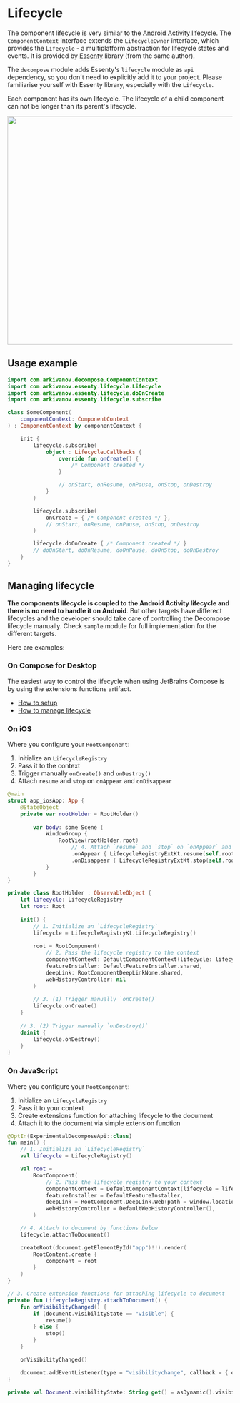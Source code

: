 # Lifecycle

The component lifecycle is very similar to the [Android Activity lifecycle](https://developer.android.com/guide/components/activities/activity-lifecycle). The `ComponentContext` interface extends the `LifecycleOwner` interface, which provides the `Lifecycle` - a multiplatform abstraction for lifecycle states and events. It is provided by [Essenty](https://github.com/arkivanov/Essenty) library (from the same author).

The `decompose` module adds Essenty's `lifecycle` module as `api` dependency, so you don't need to explicitly add it to your project. Please familiarise yourself with Essenty library, especially with the `Lifecycle`.

Each component has its own lifecycle. The lifecycle of a child component can not be longer than its parent's lifecycle.

<img src="https://raw.githubusercontent.com/arkivanov/Decompose/master/docs/media/LifecycleStates.png" width="512">

## Usage example

```kotlin
import com.arkivanov.decompose.ComponentContext
import com.arkivanov.essenty.lifecycle.Lifecycle
import com.arkivanov.essenty.lifecycle.doOnCreate
import com.arkivanov.essenty.lifecycle.subscribe

class SomeComponent(
    componentContext: ComponentContext
) : ComponentContext by componentContext {

    init {
        lifecycle.subscribe(
            object : Lifecycle.Callbacks {
                override fun onCreate() {
                    /* Component created */
                }

                // onStart, onResume, onPause, onStop, onDestroy
            }
        )

        lifecycle.subscribe(
            onCreate = { /* Component created */ },
            // onStart, onResume, onPause, onStop, onDestroy
        )

        lifecycle.doOnCreate { /* Component created */ }
        // doOnStart, doOnResume, doOnPause, doOnStop, doOnDestroy
    }
}
```

## Managing lifecycle

**The components lifecycle is coupled to the Android Activity lifecycle and there is no need to handle it on Android**. But other targets have differect lifecycles and the developer should take care of controlling the Decompose lifecycle manually. Check `sample` module for full implementation for the different targets.

Here are examples:

### On Compose for Desktop

The easiest way to control the lifecycle when using JetBrains Compose is by using the extensions functions artifact.

- [How to setup](../extensions/compose.md#setup-extensions-for-jetbrains-compose)
- [How to manage lifecycle](../extensions/compose.md#controlling-the-lifecycle-on-desktop)

### On iOS

Where you configure your `RootComponent`:

1. Initialize an `LifecycleRegistry` 
2. Pass it to the context 
3. Trigger manually `onCreate()` and `onDestroy()`
4. Attach `resume` and `stop` on `onAppear` and `onDisappear`

```swift
@main
struct app_iosApp: App {
    @StateObject
    private var rootHolder = RootHolder()
        
        var body: some Scene {
            WindowGroup {
                RootView(rootHolder.root)
                    // 4. Attach `resume` and `stop` on `onAppear` and `onDisappear`
                    .onAppear { LifecycleRegistryExtKt.resume(self.rootHolder.lifecycle) }
                    .onDisappear { LifecycleRegistryExtKt.stop(self.rootHolder.lifecycle) }
            }
        }
}

private class RootHolder : ObservableObject {
    let lifecycle: LifecycleRegistry
    let root: Root
    
    init() {
        // 1. Initialize an `LifecycleRegistry`
        lifecycle = LifecycleRegistryKt.LifecycleRegistry()
        
        root = RootComponent(
            // 2. Pass the lifecycle registry to the context 
            componentContext: DefaultComponentContext(lifecycle: lifecycle),
            featureInstaller: DefaultFeatureInstaller.shared,
            deepLink: RootComponentDeepLinkNone.shared,
            webHistoryController: nil
        )
        
        // 3. (1) Trigger manually `onCreate()`
        lifecycle.onCreate()
    }
    
    // 3. (2) Trigger manually `onDestroy()`
    deinit {
        lifecycle.onDestroy()
    }
}
```


### On JavaScript

Where you configure your `RootComponent`:

1. Initialize an `LifecycleRegistry`
2. Pass it to your context
3. Create extensions function for attaching lifecycle to the document
4. Attach it to the document via simple extension function

```kotlin
@OptIn(ExperimentalDecomposeApi::class)
fun main() {
    // 1. Initialize an `LifecycleRegistry`
    val lifecycle = LifecycleRegistry()

    val root =
        RootComponent(
            // 2. Pass the lifecycle registry to your context
            componentContext = DefaultComponentContext(lifecycle = lifecycle),
            featureInstaller = DefaultFeatureInstaller,
            deepLink = RootComponent.DeepLink.Web(path = window.location.pathname),
            webHistoryController = DefaultWebHistoryController(),
        )

    // 4. Attach to document by functions below
    lifecycle.attachToDocument()

    createRoot(document.getElementById("app")!!).render(
        RootContent.create {
            component = root
        }
    )
}

// 3. Create extension functions for attaching lifecycle to document
private fun LifecycleRegistry.attachToDocument() {
    fun onVisibilityChanged() {
        if (document.visibilityState == "visible") {
            resume()
        } else {
            stop()
        }
    }

    onVisibilityChanged()

    document.addEventListener(type = "visibilitychange", callback = { onVisibilityChanged() })
}

private val Document.visibilityState: String get() = asDynamic().visibilityState.unsafeCast<String>()
```
